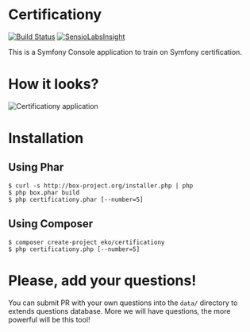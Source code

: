 Certificationy
==============

[![Build Status](https://secure.travis-ci.org/eko/certificationy.png?branch=master)](http://travis-ci.org/eko/certificationy)
[![SensioLabsInsight](https://insight.sensiolabs.com/projects/cd3b6bc1-632e-491a-abfc-43edc390e1cc/mini.png)](https://insight.sensiolabs.com/projects/cd3b6bc1-632e-491a-abfc-43edc390e1cc)

This is a Symfony Console application to train on Symfony certification.

# How it looks?
![Certificationy application](http://vincent.composieux.fr/assets/img/blog/certificationy-console.png "Certificationy application")

# Installation

## Using Phar

```
$ curl -s http://box-project.org/installer.php | php
$ php box.phar build
$ php certificationy.phar [--number=5]
```

## Using Composer
```
$ composer create-project eko/certificationy
$ php certificationy.php [--number=5]
```

# Please, add your questions!

You can submit PR with your own questions into the `data/` directory to extends questions database.
More we will have questions, the more powerful will be this tool!
